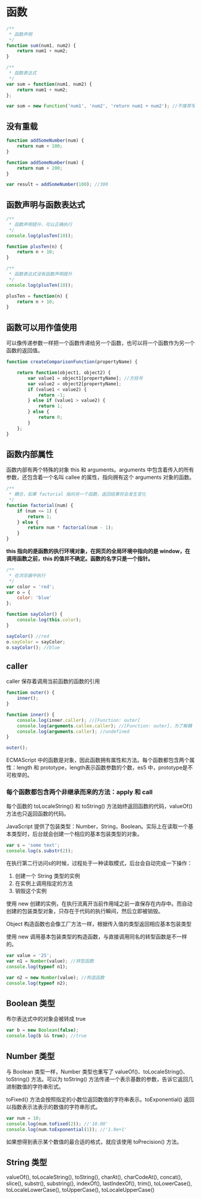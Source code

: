 # 函数

``` js
/**
 * 函数声明
 */
function sum(num1, num2) {
    return num1 + num2;
}
```

``` js
/**
 * 函数表达式
 */
var sum = function(num1, num2) {
    return num1 + num2;
};
```

``` js
var sum = new Function('num1', 'num2', 'return num1 + num2'); //不推荐写法
```

## 没有重载

``` js
function addSomeNumber(num) {
    return num + 100;
}

function addSomeNumber(num) {
    return num + 200;
}

var result = addSomeNumber(100); //300
```

## 函数声明与函数表达式

``` js
/**
 * 函数声明提升，可以正确执行
 */
console.log(plusTen(10));

function plusTen(n) {
    return n + 10;
}
```

``` js
/**
 * 函数表达式没有函数声明提升
 */
console.log(plusTen(10));

plusTen = function(n) {
    return n + 10;
}
```

## 函数可以用作值使用

可以像传递参数一样把一个函数传递给另一个函数，也可以将一个函数作为另一个函数的返回值。

``` js
function createComparisonFunction(propertyName) {

    return function(object1, object2) {
        var value1 = object1[propertyName]; //方括号
        var value2 = object2[propertyName];
        if (value1 < value2) {
            return -1;
        } else if (value1 > value2) {
            return 1;
        } else {
            return 0;
        }
    };
}
```

## 函数内部属性

函数内部有两个特殊的对象 this 和 arguments。arguments 中包含着传入的所有参数，还包含着一个名叫 callee 的属性，指向拥有这个 arguments 对象的函数。

``` js
/**
 * 耦合，如果 factorial 指向另一个函数，返回结果将会发生变化
 */
function factorial(num) {
    if (num <= 1) {
        return 1;
    } else {
        return num * factorial(num - 1);
    }
}
```

**this 指向的是函数的执行环境对象，在网页的全局环境中指向的是 window，在调用函数之前，this 的值并不确定。函数的名字只是一个指针。**

``` js
/**
 * 在浏览器中执行
 */
var color = 'red';
var o = {
    color: 'blue'
};

function sayColor() {
    console.log(this.color);
}

sayColor() //red
o.sayColor = sayColor;
o.sayColor(); //blue
```

## caller

caller 保存着调用当前函数的函数的引用

``` js
function outer() {
    inner();
}

function inner() {
    console.log(inner.caller); //[Function: outer]
    console.log(arguments.callee.caller); //[Function: outer]，为了解耦
    console.log(arguments.caller); //undefined
}

outer();
```

ECMAScript 中的函数是对象，因此函数拥有属性和方法。每个函数都包含两个属性：length 和 prototype，length表示函数参数的个数，es5 中，prototype是不可枚举的。

### 每个函数都包含两个非继承而来的方法：apply 和 call

每个函数的 toLocaleString() 和 toString() 方法始终返回函数的代码，valueOf() 方法也只返回函数的代码。

JavaScript 提供了包装类型：Number，String，Boolean。实际上在读取一个基本类型时，后台就会创建一个相应的基本包装类型的对象。

``` js
var s = 'some text';
console.log(s.substr(2));
```

在执行第二行访问s的时候，过程处于一种读取模式，后台会自动完成一下操作：

1. 创建一个 String 类型的实例
2. 在实例上调用指定的方法
3. 销毁这个实例

使用 new 创建的实例，在执行流离开当前作用域之前一直保存在内存中。而自动创建的包装类型对象，只存在于代码的执行瞬间，然后立即被销毁。

Object 构造函数也会像工厂方法一样，根据传入值的类型返回相应基本包装类型

使用 new 调用基本包装类型的构造函数，与直接调用同名的转型函数是不一样的。

``` js
var value = '25';
var n1 = Number(value); //转型函数
console.log(typeof n1);

var n2 = new Number(value); //构造函数
console.log(typeof n2);
```

## Boolean 类型

布尔表达式中的对象会被转成 true

``` js
var b = new Boolean(false);
console.log(b && true); //true
```

## Number 类型

与 Boolean 类型一样，Number 类型也重写了 valueOf()、toLocaleString()、toString() 方法。可以为 toString() 方法传递一个表示基数的参数，告诉它返回几进制数值的字符串形式。

toFixed() 方法会按照指定的小数位返回数值的字符串表示。toExponential() 返回以指数表示法表示的数值的字符串形式。

``` js
var num = 10;
console.log(num.toFixed(2)); //'10.00'
console.log(num.toExponential(1)); //'1.0e+1'
```

如果想得到表示某个数值的最合适的格式，就应该使用 toPrecision() 方法。

## String 类型

valueOf(), toLocaleString(), toString(), charAt(), charCodeAt(), concat(), slice(), substr(), substring(), indexOf(), lastIndexOf(), trim(), toLowerCase(), toLocaleLowerCase(), toUpperCase(), toLocaleUpperCase()
